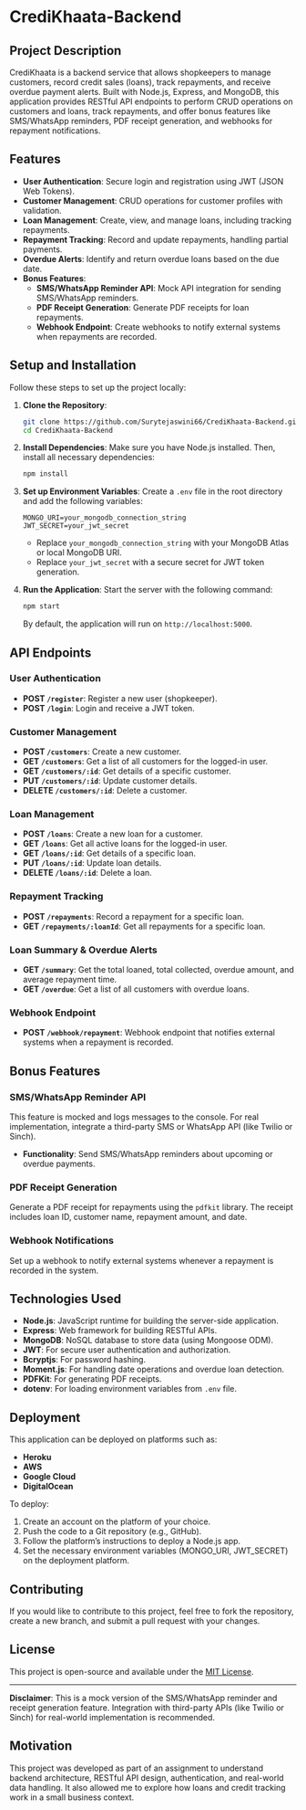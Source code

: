 # CrediKhaata-Backend

## Project Description

CrediKhaata is a backend service that allows shopkeepers to manage customers, record credit sales (loans), track repayments, and receive overdue payment alerts. Built with Node.js, Express, and MongoDB, this application provides RESTful API endpoints to perform CRUD operations on customers and loans, track repayments, and offer bonus features like SMS/WhatsApp reminders, PDF receipt generation, and webhooks for repayment notifications.

## Features

- **User Authentication**: Secure login and registration using JWT (JSON Web Tokens).
- **Customer Management**: CRUD operations for customer profiles with validation.
- **Loan Management**: Create, view, and manage loans, including tracking repayments.
- **Repayment Tracking**: Record and update repayments, handling partial payments.
- **Overdue Alerts**: Identify and return overdue loans based on the due date.
- **Bonus Features**:
  - **SMS/WhatsApp Reminder API**: Mock API integration for sending SMS/WhatsApp reminders.
  - **PDF Receipt Generation**: Generate PDF receipts for loan repayments.
  - **Webhook Endpoint**: Create webhooks to notify external systems when repayments are recorded.

## Setup and Installation

Follow these steps to set up the project locally:

1. **Clone the Repository**:

   ```bash
   git clone https://github.com/Surytejaswini66/CrediKhaata-Backend.git
   cd CrediKhaata-Backend
   ```

2. **Install Dependencies**:
   Make sure you have Node.js installed. Then, install all necessary dependencies:

   ```bash
   npm install
   ```

3. **Set up Environment Variables**:
   Create a `.env` file in the root directory and add the following variables:

   ```text
   MONGO_URI=your_mongodb_connection_string
   JWT_SECRET=your_jwt_secret
   ```

   - Replace `your_mongodb_connection_string` with your MongoDB Atlas or local MongoDB URI.
   - Replace `your_jwt_secret` with a secure secret for JWT token generation.

4. **Run the Application**:
   Start the server with the following command:

   ```bash
   npm start
   ```

   By default, the application will run on `http://localhost:5000`.

## API Endpoints

### User Authentication

- **POST `/register`**: Register a new user (shopkeeper).
- **POST `/login`**: Login and receive a JWT token.

### Customer Management

- **POST `/customers`**: Create a new customer.
- **GET `/customers`**: Get a list of all customers for the logged-in user.
- **GET `/customers/:id`**: Get details of a specific customer.
- **PUT `/customers/:id`**: Update customer details.
- **DELETE `/customers/:id`**: Delete a customer.

### Loan Management

- **POST `/loans`**: Create a new loan for a customer.
- **GET `/loans`**: Get all active loans for the logged-in user.
- **GET `/loans/:id`**: Get details of a specific loan.
- **PUT `/loans/:id`**: Update loan details.
- **DELETE `/loans/:id`**: Delete a loan.

### Repayment Tracking

- **POST `/repayments`**: Record a repayment for a specific loan.
- **GET `/repayments/:loanId`**: Get all repayments for a specific loan.

### Loan Summary & Overdue Alerts

- **GET `/summary`**: Get the total loaned, total collected, overdue amount, and average repayment time.
- **GET `/overdue`**: Get a list of all customers with overdue loans.

### Webhook Endpoint

- **POST `/webhook/repayment`**: Webhook endpoint that notifies external systems when a repayment is recorded.

## Bonus Features

### SMS/WhatsApp Reminder API

This feature is mocked and logs messages to the console. For real implementation, integrate a third-party SMS or WhatsApp API (like Twilio or Sinch).

- **Functionality**: Send SMS/WhatsApp reminders about upcoming or overdue payments.

### PDF Receipt Generation

Generate a PDF receipt for repayments using the `pdfkit` library. The receipt includes loan ID, customer name, repayment amount, and date.

### Webhook Notifications

Set up a webhook to notify external systems whenever a repayment is recorded in the system.

## Technologies Used

- **Node.js**: JavaScript runtime for building the server-side application.
- **Express**: Web framework for building RESTful APIs.
- **MongoDB**: NoSQL database to store data (using Mongoose ODM).
- **JWT**: For secure user authentication and authorization.
- **Bcryptjs**: For password hashing.
- **Moment.js**: For handling date operations and overdue loan detection.
- **PDFKit**: For generating PDF receipts.
- **dotenv**: For loading environment variables from `.env` file.

## Deployment

This application can be deployed on platforms such as:

- **Heroku**
- **AWS**
- **Google Cloud**
- **DigitalOcean**

To deploy:

1. Create an account on the platform of your choice.
2. Push the code to a Git repository (e.g., GitHub).
3. Follow the platform’s instructions to deploy a Node.js app.
4. Set the necessary environment variables (MONGO_URI, JWT_SECRET) on the deployment platform.

## Contributing

If you would like to contribute to this project, feel free to fork the repository, create a new branch, and submit a pull request with your changes.

## License

This project is open-source and available under the [MIT License](LICENSE).

---

**Disclaimer**: This is a mock version of the SMS/WhatsApp reminder and receipt generation feature. Integration with third-party APIs (like Twilio or Sinch) for real-world implementation is recommended.

## Motivation

This project was developed as part of an assignment to understand backend architecture, RESTful API design, authentication, and real-world data handling. It also allowed me to explore how loans and credit tracking work in a small business context.
